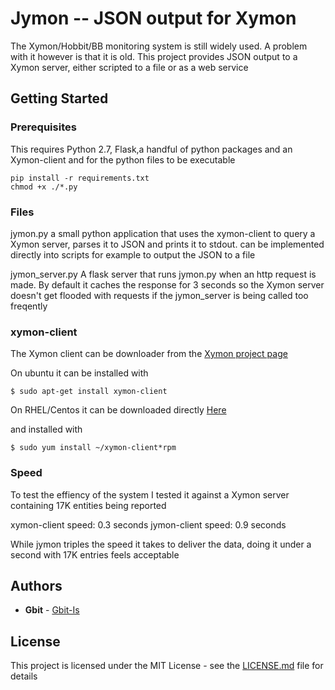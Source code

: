 # Jymon -- JSON output for Xymon

The Xymon/Hobbit/BB monitoring system is still widely used. A problem with it however is that it is old.
This project provides JSON output to a Xymon server, either scripted to a file or as a web service

## Getting Started


### Prerequisites

This requires Python 2.7, Flask,a handful of python packages and an Xymon-client and for the python files to be executable

```
pip install -r requirements.txt
chmod +x ./*.py
```

### Files

jymon.py
a small python application that uses the xymon-client to query a Xymon server, parses it to JSON and prints it to stdout.
can be implemented directly into scripts for example to output the JSON to a file


jymon_server.py
A flask server that runs jymon.py when an http request is made. By default it caches the response for 3 seconds so
the Xymon server doesn't get flooded with requests if the jymon_server is being called too freqently 




### xymon-client

The Xymon client can be downloader from the [Xymon project page](https://sourceforge.net/projects/xymon/)

On ubuntu it can be installed with

```
$ sudo apt-get install xymon-client
```

On RHEL/Centos it can be downloaded directly [Here](https://sourceforge.net/projects/xymon/files/Xymon/4.3.10/RHEL6/xymon-client-4.3.10-1.x86_64.rpm/download)

and installed with
```
$ sudo yum install ~/xymon-client*rpm
```

### Speed

To test the effiency of the system I tested it against a Xymon server containing 17K entities being reported

xymon-client speed: 0.3 seconds
jymon-client speed: 0.9 seconds 

While jymon triples the speed it takes to deliver the data, doing it under a second with 17K entries feels acceptable

## Authors

* **Gbit** - [Gbit-Is](https://github.com/gbit-is)


## License

This project is licensed under the MIT License - see the [LICENSE.md](LICENSE.md) file for details
